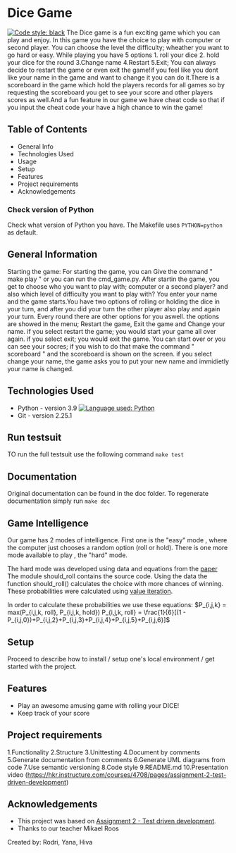
Dice Game
==========================
[![Code style: black](https://img.shields.io/badge/code%20style-black-000000.svg)](https://github.com/psf/black)
The Dice game is a fun exciting game which you can play and enjoy. In this game you have the choice to play with computer or second player. You can choose the level the difficulty; wheather you want to go hard or easy.
While playing you have 5 options 1. roll your dice 2. hold your dice for the round 3.Change name 4.Restart 5.Exit;
You can always decide to restart the game or even exit the game!if you feel like you dont like your name in the game and want to change it you can do it.There is a scoreboard in the game which hold the players records for all games so by requesting the scoreboard you get to see your score and other players scores as well.And a fun feature in our game we have cheat code so that if you input the cheat code your have a high chance to win the game!


## Table of Contents
* General Info
* Technologies Used
* Usage
* Setup
* Features
* Project requirements
* Acknowledgements

### Check version of Python
Check what version of Python you have. The Makefile uses `PYTHON=python` as default.


## General Information
Starting the game:
For starting the game, you can Give the command " make play " or you can run the cmd_game.py.
After startin the game, you get to choose who you want to play with; computer or a second player? and also which level of difficulty you want to play with?
You enter your name and the game starts.You have two options of rolling or holding the dice in your turn, 
and after you did your turn the other player also play and again your turn. Every round there are other options for you aswell. the options are
showed in the menu; Restart the game, Exit the game and Change your name.
if you select restart the game; you would start your game all over again.
if you select exit; you would exit the game. You can start over or you can see your socres; 
if you wish to do that make the command " scoreboard " and the scoreboard is shown on the screen.
if you select change your name, the game asks you to put your new name and immidietly your name is changed.


## Technologies Used
- Python - version 3.9 [![Language used: Python](https://img.shields.io/badge/Python-3776AB?style=for-the-badge&logo=python&logoColor=white)](https://github.com/python)
- Git - version 2.25.1 


## Run testsuit
TO run the full testsuit use the following command `make test`
## Documentation
Original documentation can be found in the doc folder. To regenerate documentation simply run `make doc`
## Game Intelligence

Our game has 2 modes of intelligence.
First one is the "easy" mode , where the computer just chooses a random option (roll or hold).
There is one more mode available to play , the "hard" mode.


The hard mode was developed using data and equations from the [paper](http://cs.gettysburg.edu/~tneller/papers/pig.zip)
The module should_roll contains the source code. Using the data the function should_roll() calculates the choice with more chances of winning. These probabilities were calculated using [value iteration](https://en.wikipedia.org/wiki/Markov_decision_process#Value_iteration). 

In order to calculate these probabilities we use these equations:
$P_{i,j,k} = max(P_{i,j,k, roll}, P_{i,j,k, hold})
P_{i,j,k, roll} = \frac{1}{6}[(1 - P_{i,j,0})+P_{i,j,2}+P_{i,j,3}+P_{i,j,4}+P_{i,j,5}+P_{i,j,6}]$
$$
$$




## Setup
Proceed to describe how to install / setup one's local environment / get started with the project.

## Features
- Play an awesome amusing game with rolling your DICE!
- Keep track of your score


## Project requirements
1.Functionality
2.Structure
3.Unittesting
4.Document by comments
5.Generate documentation from comments
6.Generate UML diagrams from code
7.Use semantic versioning
8.Code style
9.README.md
10.Presentation video
(https://hkr.instructure.com/courses/4708/pages/assignment-2-test-driven-development)



## Acknowledgements
- This project was based on [Assignment 2 - Test driven development](https://en.wikipedia.org/wiki/Pig_(dice_game)).
- Thanks to our teacher Mikael Roos


Created by: Rodri, Yana, Hiva